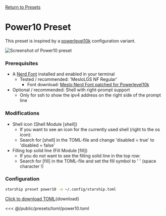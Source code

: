 [Return to Presets](./#power10)

# Power10 Preset

This preset is inspired by a [powerlevel10k](https://github.com/romkatv/powerlevel10k) configuration variant.

![Screenshot of Power10 preset](/presets/img/power10.png)

### Prerequisites

- A [Nerd Font](https://www.nerdfonts.com/) installed and enabled in your terminal
  - Tested / recommended: 'MesloLGS NF Regular'
    - Font download: [Meslo Nerd Font patched for Powerlevel10k]([https://github.com/romkatv/powerlevel10k](https://github.com/romkatv/powerlevel10k?tab=readme-ov-file#manual-font-installation))
- Optional / recommended: Shell with right-prompt support
  - Only for ssh to show the ipv4 address on the right side of the prompt line

### Modifications

- Shell icon (Shell Module [shell])
  - If you want to see an icon for the currently used shell (right to the os icon):
  - Search for [shell] in the TOML-file and change 'disabled = true' to 'disabled = false'
- Filling top solid line (Fill Module [fill])
  - If you do not want to see the filling solid line in the top row:
  - Search for [fill] in the TOML-file and set the fill symbol to ' ' (space character !)

### Configuration

```sh
starship preset power10 -o ~/.config/starship.toml
```

[Click to download TOML](/presets/toml/power10.toml){download}

<<< @/public/presets/toml/power10.toml
